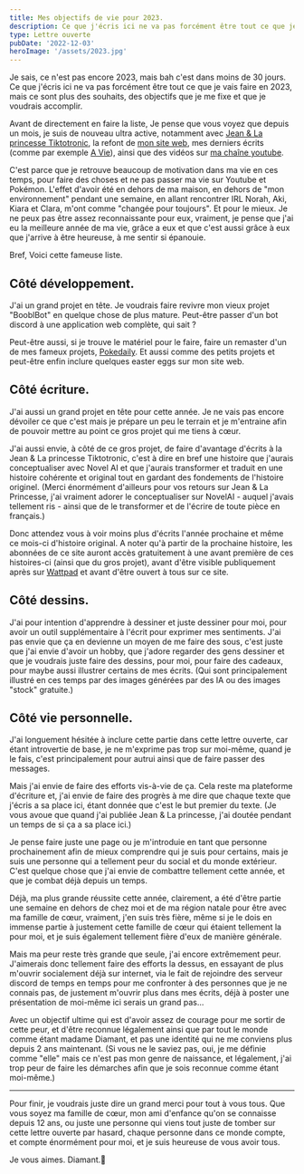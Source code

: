 ```yaml
---
title: Mes objectifs de vie pour 2023.
description: Ce que j'écris ici ne va pas forcément être tout ce que je vais faire en 2023, mais ce sont plus des souhaits, des objectifs que je me fixe et que je voudrais accomplir. 💜
type: Lettre ouverte
pubDate: '2022-12-03'
heroImage: '/assets/2023.jpg'
---
```


Je sais, ce n'est pas encore 2023, mais bah c'est dans moins de 30 jours. Ce que j'écris ici ne va pas forcément être tout ce que je vais faire en 2023, mais ce sont plus des souhaits, des objectifs que je me fixe et que je voudrais accomplir.

Avant de directement en faire la liste, Je pense que vous voyez que depuis un mois, je suis de nouveau ultra active, notamment avec [Jean & La princesse Tiktotronic](/read/fr/jean-et-la-princesse/1), la refont de [mon site web](https://herisdia.me), mes derniers écrits (comme par exemple [A Vie](/read/fr/a-vie)), ainsi que des vidéos sur [ma chaîne youtube](https://youtube.com/@Diamant.).

C'est parce que je retrouve beaucoup de motivation dans ma vie en ces temps, pour faire des choses et ne pas passer ma vie sur Youtube et Pokémon. L'effet d'avoir été en dehors de ma maison, en dehors de "mon environnement" pendant une semaine, en allant rencontrer IRL Norah, Aki, Kiara et Clara, m'ont comme "changée pour toujours". Et pour le mieux. Je ne peux pas être assez reconnaissante pour eux, vraiment, je pense que j'ai eu la meilleure année de ma vie, grâce a eux et que c'est aussi grâce à eux que j'arrive à être heureuse, à me sentir si épanouie.

Bref,
Voici cette fameuse liste.

## Côté développement.

J'ai un grand projet en tête. Je voudrais faire revivre mon vieux projet "BooblBot" en quelque chose de plus mature. Peut-être passer d'un bot discord à une application web complète, qui sait ?

Peut-être aussi, si je trouve le matériel pour le faire, faire un remaster d'un de mes fameux projets, [Pokedaily](https://pokedaily.heris.app). Et aussi comme des petits projets et peut-être enfin inclure quelques easter eggs sur mon site web.

## Côté écriture.

J'ai aussi un grand projet en tête pour cette année. Je ne vais pas encore dévoiler ce que c'est mais je prépare un peu le terrain et je m'entraine afin de pouvoir mettre au point ce gros projet qui me tiens à cœur.

J'ai aussi envie, à côté de ce gros projet, de faire d'avantage d'écrits à la Jean & La princesse Tiktotronic, c'est à dire en bref une histoire que j'aurais conceptualiser avec Novel AI et que j'aurais transformer et traduit en une histoire cohérente et original tout en gardant des fondements de l'histoire originel. (Merci énormément d'ailleurs pour vos retours sur Jean & La Princesse, j'ai vraiment adorer le conceptualiser sur NovelAI - auquel j'avais tellement ris - ainsi que de le transformer et de l'écrire de toute pièce en français.)

Donc attendez vous à voir moins plus d'écrits l'année prochaine et même ce mois-ci d'histoire original. A noter qu'à partir de la prochaine histoire, les abonnées de ce site auront accès gratuitement à une avant première de ces histoires-ci (ainsi que du gros projet), avant d'être visible publiquement après sur [Wattpad](https://www.wattpad.com/user/HerIsDia) et avant d'être ouvert à tous sur ce site.

## Côté dessins.

J'ai pour intention d'apprendre à dessiner et juste dessiner pour moi, pour avoir un outil supplémentaire à l'écrit pour exprimer mes sentiments. J'ai pas envie que ça en devienne un moyen de me faire des sous, c'est juste que j'ai envie d'avoir un hobby, que j'adore regarder des gens dessiner et que je voudrais juste faire des dessins, pour moi, pour faire des cadeaux, pour maybe aussi illustrer certains de mes écrits. (Qui sont principalement illustré en ces temps par des images générées par des IA ou des images "stock" gratuite.)

## Côté vie personnelle.

J'ai longuement hésitée à inclure cette partie dans cette lettre ouverte, car étant introvertie de base, je ne m'exprime pas trop sur moi-même, quand je le fais, c'est principalement pour autrui ainsi que de faire passer des messages.

Mais j'ai envie de faire des efforts vis-à-vie de ça. Cela reste ma plateforme d'écriture et, j'ai envie de faire des progrès à me dire que chaque texte que j'écris a sa place ici, étant donnée que c'est le but premier du texte. (Je vous avoue que quand j'ai publiée Jean & La princesse, j'ai doutée pendant un temps de si ça a sa place ici.)

Je pense faire juste une page ou je m'introduie en tant que personne prochainement afin de mieux comprendre qui je suis pour certains, mais je suis une personne qui a tellement peur du social et du monde extérieur. C'est quelque chose que j'ai envie de combattre tellement cette année, et que je combat déjà depuis un temps.

Déjà, ma plus grande réussite cette année, clairement, a été d'être partie une semaine en dehors de chez moi et de ma région natale pour être avec ma famille de cœur, vraiment, j'en suis très fière, même si je le dois en immense partie à justement cette famille de cœur qui étaient tellement la pour moi, et je suis également tellement fière d'eux de manière générale.

Mais ma peur reste très grande que seule, j'ai encore extrêmement peur. J'aimerais donc tellement faire des efforts la dessus, en essayant de plus m'ouvrir socialement déjà sur internet, via le fait de rejoindre des serveur discord de temps en temps pour me confronter à des personnes que je ne connais pas, de justement m'ouvrir plus dans mes écrits, déjà à poster une présentation de moi-même ici serais un grand pas...

Avec un objectif ultime qui est d'avoir assez de courage pour me sortir de cette peur, et d'être reconnue légalement ainsi que par tout le monde comme étant madame Diamant, et pas une identité qui ne me conviens plus depuis 2 ans maintenant. (Si vous ne le saviez pas, oui, je me définie comme "elle" mais ce n'est pas mon genre de naissance, et légalement, j'ai trop peur de faire les démarches afin que je sois reconnue comme étant moi-même.)

---

Pour finir, je voudrais juste dire un grand merci pour tout à vous tous. Que vous soyez ma famille de cœur, mon ami d'enfance qu'on se connaisse depuis 12 ans, ou juste une personne qui viens tout juste de tomber sur cette lettre ouverte par hasard, chaque personne dans ce monde compte, et compte énormément pour moi, et je suis heureuse de vous avoir tous.

Je vous aimes.
Diamant.💜
